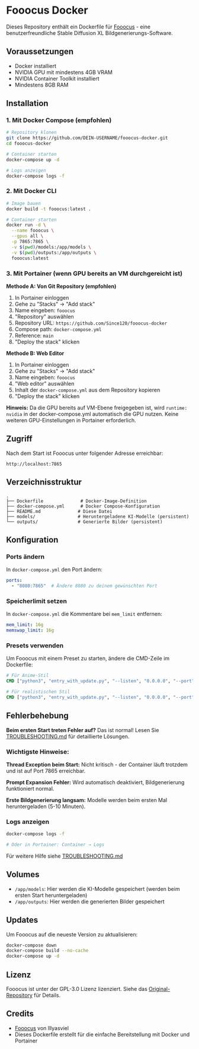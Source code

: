 # Fooocus Docker

Dieses Repository enthält ein Dockerfile für [Fooocus](https://github.com/lllyasviel/Fooocus) - eine benutzerfreundliche Stable Diffusion XL Bildgenerierungs-Software.

## Voraussetzungen

- Docker installiert
- NVIDIA GPU mit mindestens 4GB VRAM
- NVIDIA Container Toolkit installiert
- Mindestens 8GB RAM

## Installation

### 1. Mit Docker Compose (empfohlen)

```bash
# Repository klonen
git clone https://github.com/DEIN-USERNAME/fooocus-docker.git
cd fooocus-docker

# Container starten
docker-compose up -d

# Logs anzeigen
docker-compose logs -f
```

### 2. Mit Docker CLI

```bash
# Image bauen
docker build -t fooocus:latest .

# Container starten
docker run -d \
  --name fooocus \
  --gpus all \
  -p 7865:7865 \
  -v $(pwd)/models:/app/models \
  -v $(pwd)/outputs:/app/outputs \
  fooocus:latest
```

### 3. Mit Portainer (wenn GPU bereits an VM durchgereicht ist)

**Methode A: Von Git Repository (empfohlen)**
1. In Portainer einloggen
2. Gehe zu "Stacks" → "Add stack"
3. Name eingeben: `fooocus`
4. "Repository" auswählen
5. Repository URL: `https://github.com/Since120/fooocus-docker`
6. Compose path: `docker-compose.yml`
7. Reference: `main`
8. "Deploy the stack" klicken

**Methode B: Web Editor**
1. In Portainer einloggen
2. Gehe zu "Stacks" → "Add stack"
3. Name eingeben: `fooocus`
4. "Web editor" auswählen
5. Inhalt der `docker-compose.yml` aus dem Repository kopieren
6. "Deploy the stack" klicken

**Hinweis:** Da die GPU bereits auf VM-Ebene freigegeben ist, wird `runtime: nvidia` in der docker-compose.yml automatisch die GPU nutzen. Keine weiteren GPU-Einstellungen in Portainer erforderlich.

## Zugriff

Nach dem Start ist Fooocus unter folgender Adresse erreichbar:

```
http://localhost:7865
```

## Verzeichnisstruktur

```
.
├── Dockerfile              # Docker-Image-Definition
├── docker-compose.yml      # Docker Compose-Konfiguration
├── README.md              # Diese Datei
├── models/                # Heruntergeladene KI-Modelle (persistent)
└── outputs/               # Generierte Bilder (persistent)
```

## Konfiguration

### Ports ändern

In `docker-compose.yml` den Port ändern:

```yaml
ports:
  - "8080:7865"  # Ändere 8080 zu deinem gewünschten Port
```

### Speicherlimit setzen

In `docker-compose.yml` die Kommentare bei `mem_limit` entfernen:

```yaml
mem_limit: 16g
memswap_limit: 16g
```

### Presets verwenden

Um Fooocus mit einem Preset zu starten, ändere die CMD-Zeile im Dockerfile:

```dockerfile
# Für Anime-Stil
CMD ["python3", "entry_with_update.py", "--listen", "0.0.0.0", "--port", "7865", "--preset", "anime"]

# Für realistischen Stil
CMD ["python3", "entry_with_update.py", "--listen", "0.0.0.0", "--port", "7865", "--preset", "realistic"]
```

## Fehlerbehebung

**Beim ersten Start treten Fehler auf?** Das ist normal! Lesen Sie [TROUBLESHOOTING.md](TROUBLESHOOTING.md) für detaillierte Lösungen.

### Wichtigste Hinweise:

**Thread Exception beim Start:** Nicht kritisch - der Container läuft trotzdem und ist auf Port 7865 erreichbar.

**Prompt Expansion Fehler:** Wird automatisch deaktiviert, Bildgenerierung funktioniert normal.

**Erste Bildgenerierung langsam:** Modelle werden beim ersten Mal heruntergeladen (5-10 Minuten).

### Logs anzeigen

```bash
docker-compose logs -f

# Oder in Portainer: Container → Logs
```

Für weitere Hilfe siehe [TROUBLESHOOTING.md](TROUBLESHOOTING.md)

## Volumes

- `/app/models`: Hier werden die KI-Modelle gespeichert (werden beim ersten Start heruntergeladen)
- `/app/outputs`: Hier werden die generierten Bilder gespeichert

## Updates

Um Fooocus auf die neueste Version zu aktualisieren:

```bash
docker-compose down
docker-compose build --no-cache
docker-compose up -d
```

## Lizenz

Fooocus ist unter der GPL-3.0 Lizenz lizenziert. Siehe das [Original-Repository](https://github.com/lllyasviel/Fooocus) für Details.

## Credits

- [Fooocus](https://github.com/lllyasviel/Fooocus) von lllyasviel
- Dieses Dockerfile erstellt für die einfache Bereitstellung mit Docker und Portainer
